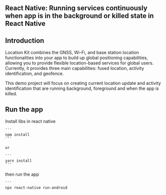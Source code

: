 ## React Native: Running services continuously when app is in the background or killed state in React Native


## Introduction
Location Kit combines the GNSS, Wi-Fi, and base station location functionalities into your app to build up global positioning capabilities, allowing you to provide flexible location-based services for global users. Currently, it provides three main capabilities: fused location, activity identification, and geofence.

This demo project will focus on creating current location update and activity identification that are running background, foreground and when the app is killed.


## Run the app

Install libs in react native

    ```
    npm install
    ```
    
    or
    
    ```
    yarn install
    ```
    

then run the app

    ```
    npx react-native run-android
